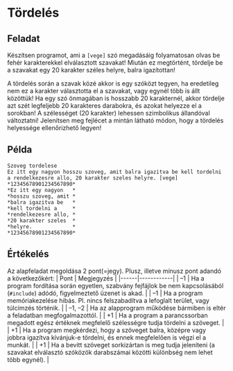 # Tördelés

## Feladat

Készítsen programot, ami a `[vege]` szó megadásáig folyamatosan olvas be fehér karakterekkel elválasztott szavakat! Miután ez megtörtént, tördelje be a szavakat egy 20 karakter széles helyre, balra igazítottan!

A tördelés során a szavak közé akkor is egy szóközt tegyen, ha eredetileg nem ez a karakter választotta el a szavakat, vagy egynél több is állt közöttük! Ha egy szó önmagában is hosszabb 20 karakternél, akkor tördelje azt szét legfeljebb 20 karakteres darabokra, és azokat helyezze el a sorokban! A szélességet (20 karakter) lehessen szimbolikus állandóval változtatni! Jelenítsen meg fejlécet a mintán látható módon, hogy a tördelés helyessége ellenőrizhető legyen!

## Példa

```
Szoveg tordelese
Ez itt egy nagyon hosszu szoveg, amit balra igazitva be kell tordelni a rendelkezesre allo, 20 karakter szeles helyre. [vege]
*12345678901234567890*
*Ez itt egy nagyon   *
*hosszu szoveg, amit *
*balra igazitva be   *
*kell tordelni a     *
*rendelkezesre allo, *
*20 karakter szeles  *
*helyre.             *
*12345678901234567890*
```

## Értékelés

Az alapfeladat megoldása 2 pont(=jegy). Plusz, illetve mínusz pont adandó a következőkért:
| Pont | Megjegyzés |
|------|------------|
| –1 | Ha a program fordítása során egyetlen, szabvány fejfájlok be nem kapcsolásából (`#include`) adódó, figyelmeztető üzenet is akad. |
| –1 | Ha a program memóriakezelése hibás. Pl. nincs felszabadítva a lefoglalt terület, vagy túlcímzés történik. |
| –1, –2 | Ha az alapprogram működése bármiben is eltér a feladatban megfogalmazottól. |
| +1 | Ha a program a parancssorban megadott egész értéknek megfelelő szélességre tudja tördelni a szöveget. |
| +1 | Ha a program megkérdezi, hogy a szöveget balra, középre vagy jobbra igazítva kívánjuk-e tördelni, és ennek megfelelően is végzi el a munkát. |
| +1 | Ha a bevitt szöveget sorkizártan is meg tudja jeleníteni (a szavakat elválasztó szóközök darabszámai közötti különbség nem lehet több egynél). |
